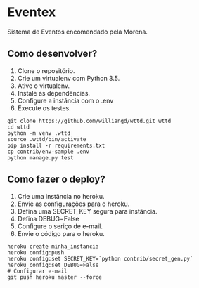 # Eventex

Sistema de Eventos encomendado pela Morena.

## Como desenvolver?

1. Clone o repositório.
2. Crie um virtualenv com Python 3.5.
3. Ative o virtualenv.
4. Instale as dependências.
5. Configure a instância com o .env
6. Execute os testes.

```console
git clone https://github.com/williangd/wttd.git wttd
cd wttd
python -m venv .wttd
source .wttd/bin/activate
pip install -r requirements.txt
cp contrib/env-sample .env
python manage.py test
```

## Como fazer o deploy?

1. Crie uma instância no heroku.
2. Envie as configurações para o heroku.
3. Defina uma SECRET_KEY segura para instância.
4. Defina DEBUG=False   
5. Configure o seriço de e-mail.
6. Envie o código para o heroku.

```console
heroku create minha_instancia
heroku config:push
heroku config:set SECRET_KEY=`python contrib/secret_gen.py`
heroku config:set DEBUG=False
# Configurar e-mail
git push heroku master --force
```